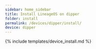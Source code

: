 ```yaml
---
sidebar: home_sidebar
title: Install LineageOS on dipper
folder: install
permalink: /devices/dipper/install/
device: dipper
---
```

{% include templates/device_install.md %}
